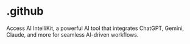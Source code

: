 # .github
Access AI IntelliKit, a powerful AI tool that integrates ChatGPT, Gemini, Claude, and more for seamless AI-driven workflows.
